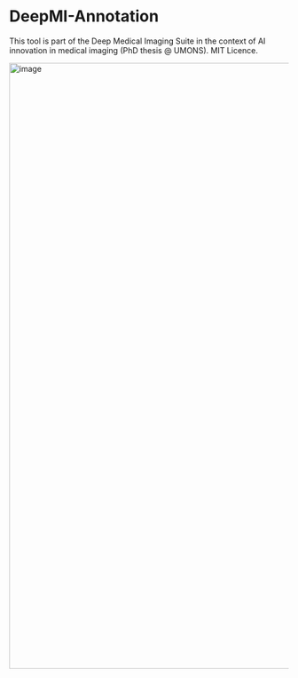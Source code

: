 # DeepMI-Annotation



This tool is part of the Deep Medical Imaging Suite in the context of AI innovation in medical imaging (PhD thesis @ UMONS).
MIT Licence.

<img width="1091" alt="image" src="https://user-images.githubusercontent.com/25364805/193655681-213bb97b-c72d-4760-9a58-40328f83da40.png">

